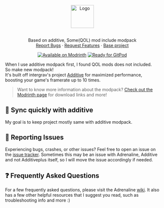 <div align="center">
  <a href="https://github.com/misilelab/additiveplus">
    <img src="https://raw.githubusercontent.com/intergrav/Branding/main/additive/additive_textlogo_256h.png" alt="Logo" height="75">
  </a>
  <br />
  <br />
  <p align="center">
    Based on additive, Some(QOL) mod include modpack
    <br />
    <a href="https://github.com/misilelab/additiveplus/issues">Report Bugs</a>
    ·
    <a href="https://github.com/misilelab/additiveplus/issues">Request Features</a>
    ·
    <a href="https://github.com/intergrav/Additive">Base project</a>
  </p>
  <a href="https://modrinth.com/modpack/basiccraft"><img src="https://cdn.jsdelivr.net/npm/@intergrav/devins-badges@3/assets/compact/available/modrinth_vector.svg" alt="Available on Modrinth"></a>
  <a href="https://gitpod.io/from-referrer/"><img src="https://cdn.jsdelivr.net/npm/@intergrav/devins-badges@3/assets/compact/supported/gitpod_vector.svg" alt="Ready for GitPod"></a>
</div>

When I use additive modpack first, I found QOL mods does not included.\
So make new modpack!\
It's built off intergrav's project [Additive](https://modrinth.com/modpack/additive) for maximized performance, boosting your game's framerate up to 10 times.

> Want to know more information about the modpack? [Check out the Modrinth page](https://modrinth.com/modpack/basiccraft) for download links and more!

## 🔄️ Sync quickly with additive

My goal is to keep project mostly same with additive modpack.

## 🐛 Reporting Issues

Experiencing bugs, crashes, or other issues? Feel free to open an issue on the [issue tracker](https://github.com/misilelab/additiveplus/issues). Sometimes this may be an issue with Adrenaline, Additive and not Additiveplus itself, so I will move the issue accordingly if needed.

## ❓ Frequently Asked Questions

For a few frequently asked questions, please visit the Adrenaline [wiki](https://github.com/intergrav/Adrenaline/wiki). It also has a few other helpful resources that I suggest you read, such as troubleshooting info and more :)
